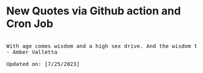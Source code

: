 # New Quotes via Github action and Cron Job

<pre>
<!-- #quote -->
With age comes wisdom and a high sex drive. And the wisdom to enjoy it.
- Amber Valletta

Updated on: [7/25/2023]
<!-- #quoteEnd -->
</pre>
